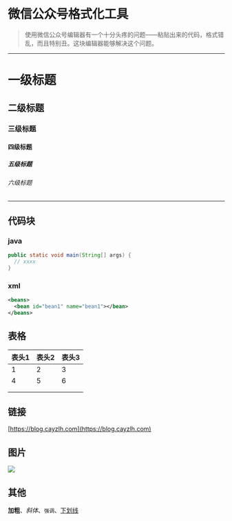 # 微信公众号格式化工具

> 使用微信公众号编辑器有一个十分头疼的问题——粘贴出来的代码，格式错乱，而且特别丑。这块编辑器能够解决这个问题。

---

# 一级标题

## 二级标题

### 三级标题

#### 四级标题

##### 五级标题

###### 六级标题

---

## 代码块

### java

```java
public static void main(String[] args) {
  // xxxx
}
```

### xml

```xml
<beans>
  <bean id="bean1" name="bean1"></bean>
</beans>
```

## 表格

| 表头1 | 表头2 | 表头3 |
| ----- | ----- | ----- |
| 1     | 2     | 3     |
| 4     | 5     | 6     |
|       |       |       |
|       |       |       |

## 链接

[https://blog.cayzlh.com](https://blog.cayzlh.com)

## 图片

![](https://jsd.cdn.zzko.cn/gh/cayzlh/git-img-repository@master/uPic/头像1.jpg)

## 其他

**加粗**、*斜体*、`强调`、<u>下划线</u>

